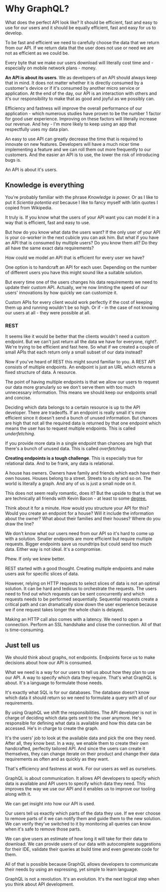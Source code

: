 # Why GraphQL?

What does the perfect API look like?
It should be efficient, fast and easy to use for our users
and it should be equally efficient, fast and easy for us to develop.

To be fast and efficient we need to carefully choose the data that we return from our API.
If we return data that the user does not use or need we are not as efficient as we could be.

Every byte that we make our users download will literally cost time
and - especially on mobile network plans - money.

**An API is about its users**. We as developers of an API should always keep that in mind.
It does not matter whether it is directly consumed by a customer's device or if it's consumed by another micro service or application.
At the end of the day, our API is an interaction with others and it's our responsibility to make that as good and joyful as we possibly can.

Efficiency and fastness will improve the overall performance of our application - which numerous studies have proven to be
the number 1 factor for good user experience. Improving on these factors will literally increase our revenue.
And hey - I'm more likely to keep using an app that respectfully uses my data plan.

An easy to use API can greatly decrease the time that is required to innovate on new features.
Developers will have a much nicer time implementing a feature and we can roll them out more frequently to our customers. And the easier an API is to use, the lower the risk of
introducing bugs is.

An API is about it's users.

## Knowledge is everything

You're probably familiar with the phrase _Knowledge is power._
Or as I like to put it _Scientia potentia est_ because I like to fancy myself with latin quotes I copied from Wikipedia.

It truly is.
If you know what the users of your API want you can model it in a way that is
efficient, fast and easy to use.

But how do you know what data the users want?
If the only user of your API is your co-worker in the next cubicle you can ask him.
But what if you have an API that is consumed by multiple users? Do you know them all?
Do they all have the same exact data requirements?

How could we model an API that is efficient for every user we have?

One option is to handcraft an API for each user.
Depending on the number of different users you have this might sound like a suitable solution.

But every time one of the users changes his data requirements we need to update their custom API.
Actually, we're now limiting the speed of our users' innovations by how quickly we can customize it.

Custom APIs for every client would work perfectly if the cost
of keeping them up and running wouldn't be so high.
Or if - in the case of not knowing our users at all - they were possible at all.

### REST

It seems like it would be better that the clients wouldn't need a custom endpoint.
But we can't just return all the data we have for everyone, right?. We're trying to be efficient and fast here.
So what if we created a couple of small APIs that each return only a small subset of our data instead?

Now if you've heard of REST this might sound familiar to you.
A REST API consists of multiple endpoints.
An endpoint is just an URL which returns a fixed structure of data. A resource.

The point of having multiple endpoints is that we allow our users to request our data more granularly so we don't serve them with too much unnecessary information.
This means we should keep our endpoints small and concise.

Deciding which data belongs to a certain resource is up to the API developer.
There are tradeoffs. If an endpoint is really small it's more efficient since it doesn't send
a bunch of unused information. But chances are high that not all the required data is returned by that one endpoint which means the user has to request multiple endpoints. This is called _underfetching_.

If you provide more data in a single endpoint than chances are high that there's a bunch of unused data. This is called _overfetching_.

**Creating endpoints is a tough challenge**.
This is especially true for relational data. And to be frank, any data is relational.

A house has owners. Owners have family and friends which each have their own houses.
Houses belong to a street. Streets to a city and so on.
The world is literally a graph. And any of us is just a small node on it.

This does not seem really romantic, does it?
But the upside to that is that we are technically all friends with Kevin Bacon - at least to some [degree.](https://en.wikipedia.org/wiki/Six_Degrees_of_Kevin_Bacon)

Think about it for a minute. How would you structure your API for this?
Would you create an endpoint for a house? Will it include the information about the owner?
What about their families and their houses? Where do you draw the line?

We don't know what our users need from our API so it's hard to come up with a solution.
Smaller endpoints are more efficient but require multiple requests.
Bigger endpoints save us roundtrips but could send too much data.
Either way is not ideal. It's a compromise.

Phew. If only we knew better.

REST started with a good thought. Creating multiple endpoints and make users ask for specific slices of data.

However, relying on HTTP requests to select slices of data is not an optimal solution. It can be hard and tedious to orchestrate the requests. The users need to find out which requests can be sent concurrently and which requests needs to be performed sequentially.
Sequential requests create a critical path and can dramatically slow down the user experience because we if one request takes longer the whole chain is delayed.

Making an HTTP call also comes with a latency. We need to open a connection.
Perform an SSL handshake and close the connection. All of that is time-consuming.

## Just tell us

We should think about graphs, not endpoints.
Endpoints force us to make decisions about how our API is consumed.

What we need is a way for our users to tell us about how they plan to use our API.
A way to specify which data they require.
That's what GraphQL is about. It's a language to formulate those needs.

It's exactly what SQL is for our databases.
The database doesn't know which data it should return so we need to formulate a query with all of our requirements.

By using GraphQL we shift the responsibilities. The API developer is not in charge of deciding which data gets sent to the user anymore. He's responsible for defining what data is available and how this data can be accessed. He's in charge to create the graph.

It's the users' job to look at the available data and pick the one they need. After all, they know best.
In a way, we enable them to create their own handcrafted, perfectly tailored API.
And since the users can create it themselves, they can change iterate on their product and change
their data requirements as often and as quickly as they want.

That's efficiency and fastness at work.
For our users as well as ourselves.

GraphQL is about communication. It allows API developers to specify which data is available and
API users to specify which data they need. This improves the way we use our API and
it enables us to improve our tooling along with it.

We can get insight into how our API is used.

Our users tell us exactly which parts of the data they use.
If we ever choose to remove parts of it we can notify them and
guide them to the new solution. We can verify they've switched to it by monitoring all queries
can know when it's safe to remove those parts.

We can give users an estimate of how long it will take for their data to download.
We can provide users of our data with autocomplete suggestions for their IDE,
validate their queries at build time and even generate code for them.

All of that is possible because GraphQL allows developers to communicate
their needs by using an expressing, yet simple to learn language.

GraphQL is not a revolution. It's an evolution. It's the next logical step when you think
about API development.
